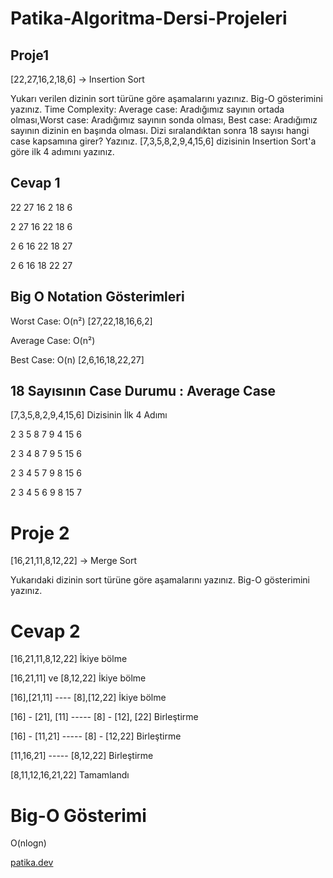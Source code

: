 # Patika-Algoritma-Dersi-Projeleri

## Proje1 
[22,27,16,2,18,6] -> Insertion Sort

Yukarı verilen dizinin sort türüne göre aşamalarını yazınız.
Big-O gösterimini yazınız.
Time Complexity: Average case: Aradığımız sayının ortada olması,Worst case: Aradığımız sayının sonda olması, Best case: Aradığımız sayının dizinin en başında olması.
Dizi sıralandıktan sonra 18 sayısı hangi case kapsamına girer? Yazınız.
[7,3,5,8,2,9,4,15,6] dizisinin Insertion Sort'a göre ilk 4 adımını yazınız.


## Cevap 1
22 27 16 2 18 6 

2 27 16 22 18 6

2 6 16 22 18 27

2 6 16 18 22 27

## Big O Notation Gösterimleri
Worst Case: O(n²)      [27,22,18,16,6,2]

Average Case: O(n²)

Best Case: O(n)        [2,6,16,18,22,27]


## 18 Sayısının Case Durumu : Average Case

[7,3,5,8,2,9,4,15,6] Dizisinin İlk 4 Adımı

2 3 5 8 7 9 4 15 6

2 3 4 8 7 9 5 15 6

2 3 4 5 7 9 8 15 6

2 3 4 5 6 9 8 15 7


# Proje 2 
[16,21,11,8,12,22] -> Merge Sort

Yukarıdaki dizinin sort türüne göre aşamalarını yazınız.
Big-O gösterimini yazınız.

# Cevap 2

[16,21,11,8,12,22] İkiye bölme

[16,21,11] ve [8,12,22] İkiye bölme

[16],[21,11] ---- [8],[12,22] İkiye bölme

[16] - [21], [11] ----- [8] - [12], [22] Birleştirme

[16] - [11,21] ----- [8] - [12,22] Birleştirme

[11,16,21] ----- [8,12,22] Birleştirme

[8,11,12,16,21,22] Tamamlandı


# Big-O Gösterimi

O(nlogn)   












[patika.dev](www.patika.dev)

